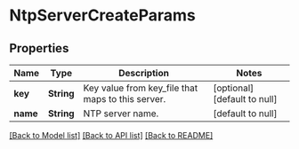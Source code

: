 # NtpServerCreateParams

## Properties
Name | Type | Description | Notes
------------ | ------------- | ------------- | -------------
**key** | **String** | Key value from key_file that maps to this server. | [optional] [default to null]
**name** | **String** | NTP server name. | [default to null]

[[Back to Model list]](../README.md#documentation-for-models) [[Back to API list]](../README.md#documentation-for-api-endpoints) [[Back to README]](../README.md)


